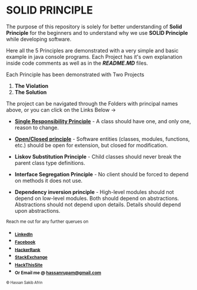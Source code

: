 # SOLID PRINCIPLE
The purpose of this repository is solely for better understanding of **Solid Principle** for the beginners and to understand why we use **SOLID Principle** while developing software.

Here all the 5 Principles are demonstrated with a very simple and basic example in java console programs.
Each Project has it's own explanation inside code comments as well as in the **_README.MD_** files.

Each Principle has been demonstrated with Two Projects
1. **The Violation**
2. **The Solution** 

The project can be navigated through the Folders with principal names above, or you can click on the Links Below ->

* __[Single Responsibility Principle](https://github.com/strangerOfDarkness/SOLID_PRINCIPLE/tree/main/SingleResponsibilityPrinciple)__ -  A class should have one, and only one, reason to change.  

* **[Open/Closed principle](https://github.com/strangerOfDarkness/SOLID_PRINCIPLE/tree/main/OpenClosePrinciple)** - Software entities (classes, modules, functions, etc.) should be open for extension, but closed for modification.

* **Liskov Substitution Principle** - Child classes should never break the parent class type definitions.

* **Interface Segregation Principle** - No client should be forced to depend on methods it does not use.

* **Dependency inversion principle** - High-level modules should not depend on low-level modules. Both should depend on abstractions. Abstractions should not depend upon details. Details should depend upon abstractions.



<sub>Reach me out for any further querues on</sub>
 * <sub>**[LinkedIn](https://www.linkedin.com/in/hassanrupam/)**</sub>
 * <sub>**[Facebook](https://www.facebook.com/hassan.sakib/)**</sub>
 * <sub>**[HackerRank](https://www.hackerrank.com/ID15103144)**</sub>
 * <sub>**[StackExchange](https://stackexchange.com/users/12605274/hassan-sakib-rupam)**</sub>
 * <sub>**[HackThisSite](https://www.hackthissite.org/user/view/_d4RKN355/)**</sub>
 * <sub>**Or Email me @ [hassanrupam@gmail.com](mailto:hassanrupam@gmail.com)**</sub>

<sub><sup>:copyright: Hassan Sakib Afrin</sup></sub>
